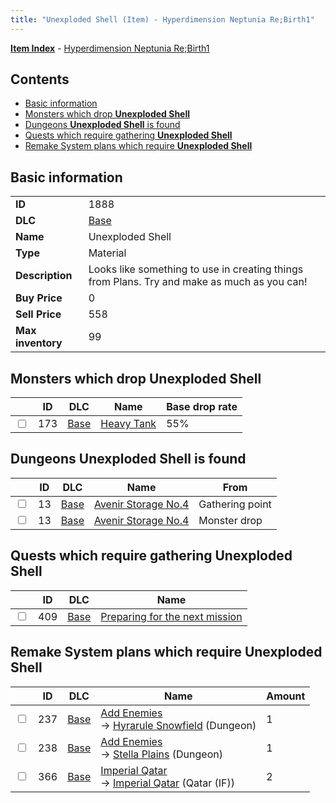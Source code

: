 ```yaml
---
title: "Unexploded Shell (Item) - Hyperdimension Neptunia Re;Birth1"
---
```


[**Item Index**](/neptunia/rb1/item/index.html) - [Hyperdimension Neptunia Re;Birth1](/neptunia/rb1)

## Contents

- [Basic information](#basic-information)
- [Monsters which drop **Unexploded Shell**](#monsters-which-drop-unexploded-shell)
- [Dungeons **Unexploded Shell** is found](#dungeons-unexploded-shell-is-found)
- [Quests which require gathering **Unexploded Shell**](#quests-which-require-gathering-unexploded-shell)
- [Remake System plans which require **Unexploded Shell**](#remake-system-plans-which-require-unexploded-shell)

## Basic information

|   |   |
| -- | -- |
| **ID** | 1888 |
| **DLC** | [Base](/neptunia/rb1/dlc/1-base.html) |
| **Name** | Unexploded Shell |
| **Type** | Material |
| **Description** | Looks like something to use in creating things from Plans. Try and make as much as you can! |
| **Buy Price** | 0 |
| **Sell Price** | 558 |
| **Max inventory** | 99 |

## Monsters which drop **Unexploded Shell**

|    | ID | DLC | Name | Base drop rate |
| -- | -- | --- | ---- | -------------- |
| <input type="checkbox" id="rb1-monster-1-173" class="trackbox" /> | 173 | [Base](/neptunia/rb1/dlc/1-base.html) | [Heavy Tank](/neptunia/rb1/monster/1-173-heavy-tank.html) | 55% |

## Dungeons **Unexploded Shell** is found

|    | ID | DLC | Name | From |
| -- | -- | --- | ---- | ---- |
| <input type="checkbox" id="rb1-dungeon-1-13" class="trackbox" /> | 13 | [Base](/neptunia/rb1/dlc/1-base.html) | [Avenir Storage No.4](/neptunia/rb1/dungeon/1-13-avenir-storage-no-4.html) | Gathering point |
| <input type="checkbox" id="rb1-dungeon-1-13" class="trackbox" /> | 13 | [Base](/neptunia/rb1/dlc/1-base.html) | [Avenir Storage No.4](/neptunia/rb1/dungeon/1-13-avenir-storage-no-4.html) | Monster drop |

## Quests which require gathering **Unexploded Shell**

|    | ID | DLC | Name |
| -- | -- | --- | ---- |
| <input type="checkbox" id="rb1-quest-1-409" class="trackbox" /> | 409 | [Base](/neptunia/rb1/dlc/1-base.html) | [Preparing for the next mission](/neptunia/rb1/quest/1-409-preparing-for-the-next-mission.html) |

## Remake System plans which require **Unexploded Shell**

|    | ID | DLC | Name | Amount |
| -- | -- | --- | ---- | ------ |
| <input type="checkbox" id="rb1-remake-1-237" class="trackbox" /> | 237 | [Base](/neptunia/rb1/dlc/1-base.html) | [Add Enemies](/neptunia/rb1/remake/1-237-add-enemies.html)<br />→ [Hyrarule Snowfield](/neptunia/rb1/dungeon/1-14-hyrarule-snowfield.html) (Dungeon) | 1 |
| <input type="checkbox" id="rb1-remake-1-238" class="trackbox" /> | 238 | [Base](/neptunia/rb1/dlc/1-base.html) | [Add Enemies](/neptunia/rb1/remake/1-238-add-enemies.html)<br />→ [Stella Plains](/neptunia/rb1/dungeon/1-15-stella-plains.html) (Dungeon) | 1 |
| <input type="checkbox" id="rb1-remake-1-366" class="trackbox" /> | 366 | [Base](/neptunia/rb1/dlc/1-base.html) | [Imperial Qatar](/neptunia/rb1/remake/1-366-imperial-qatar.html)<br />→ [Imperial Qatar](/neptunia/rb1/item/1-2307-imperial-qatar.html) (Qatar (IF)) | 2 |
